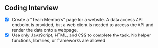 ## Coding Interview
- [X] Create a “Team Members” page for a website. A data access API endpoint is
  provided, but a web client is needed to access the API and render the data onto
  a webpage.
- [X] Use only JavaScript, HTML, and CSS to complete the task. No helper functions, libraries, or
  frameworks are allowed 